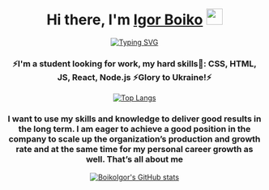 <h1 align="center">Hi there, I'm <a href="https://www.linkedin.com/in/igor-boiko/?locale=en_US" target="_blank">Igor Boiko</a> 
<img src="https://github.com/blackcater/blackcater/raw/main/images/Hi.gif" height="32"/></h1>
<div align="center"><a href="https://git.io/typing-svg"><img src="https://readme-typing-svg.herokuapp.com?font=Fira+Code&pause=1000&color=2f80ed&center=true&vCenter=true&width=435&lines=I%60m++your+future+full+stack+developer" alt="Typing SVG" /></a>
<h3>⚡I'm a student looking for work, my hard skills🌱: CSS, HTML, JS, React, Node.js ⚡Glory to Ukraine!⚡</h3>

  [![Top Langs](https://github-readme-stats.vercel.app/api/top-langs/?username=BoikoIgor&layout=compact&theme=transparent&border_color=00000000)](https://github.com/BoikoIgor/github-readme-stats)

<h3 align="center">I want to use my skills and knowledge to deliver good results in the long term. I am eager to achieve a good position in the company to scale up the organization’s production and growth rate and at the same time for my personal career growth as well. That’s all about me</h3>

[![BoikoIgor's GitHub stats](https://github-readme-stats.vercel.app/api?username=BoikoIgor&show_icons=true&theme=transparent&border_color=00000000)](https://github.com/BoikoIgor/github-readme-stats)

<!--
**BoikoIgor/BoikoIgor** is a ✨ _special_ ✨ repository because its `README.md` (this file) appears on your GitHub profile.

Here are some ideas to get you started:

- 🔭 I’m currently working on ...
- 🌱 I’m currently learning ...
- 👯 I’m looking to collaborate on ...
- 🤔 I’m looking for help with ...
- 💬 Ask me about ...
- 📫 How to reach me: ...
- 😄 Pronouns: ...
- ⚡ Fun fact: ...
-->
